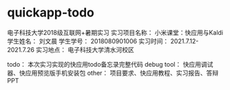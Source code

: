 # quickapp-todo
 电子科技大学2018级互联网+暑期实习
 实习项目名称： 小米课堂：快应用与Kaldi
 学生姓名： 刘文晨
 学生学号： 2018080901006
 实习时间： 2021.7.12-2021.7.26
 实习地点： 电子科技大学清水河校区
 
 todo： 本次实习实现的快应用todo备忘录完整代码
 debug tool： 快应用调试器、快应用预览版手机安装包
 other： 项目要求、快应用教程、实习报告、答辩PPT
